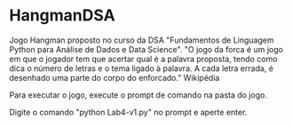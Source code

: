 # HangmanDSA
Jogo Hangman proposto no curso da DSA "Fundamentos de Linguagem Python para Análise de Dados e Data Science".
"O jogo da forca é um jogo em que o jogador tem que acertar qual é a palavra proposta, tendo como dica o número de letras e o tema ligado à palavra. A cada letra errada, é desenhado uma parte do corpo do enforcado." Wikipédia

Para executar o jogo, execute o prompt de comando na pasta do jogo.

Digite o comando "python Lab4-v1.py" no prompt e aperte enter.
